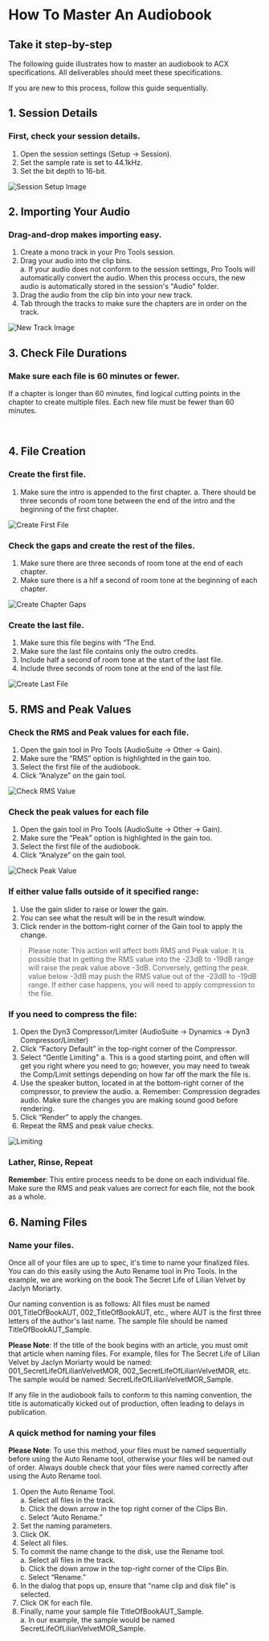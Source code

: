 # How To Master An Audiobook

## Take it step-by-step

The following guide illustrates how to master an audiobook to ACX specifications. All deliverables should meet these specifications. 

If you are new to this process, follow this guide sequentially. 

## 1. Session Details 

### First, check your session details. 
 1. Open the session settings (Setup -> Session).
 2. Set the sample rate is set to 44.1kHz. 
 3. Set the bit depth to 16-bit. 


![Session Setup Image](https://github.com/B-Mags/How-To-Docs/blob/main/assets/SessionSetup.png)

## 2. Importing Your Audio

### Drag-and-drop makes importing easy. 
1. Create a mono track in your Pro Tools session.
2. Drag your audio into the clip bins.  
    a. If your audio does not conform to the session settings, Pro Tools will automatically convert the audio. When this process occurs, the new audio is automatically stored in the session's "Audio" folder. 
3. Drag the audio from the clip bin into your new track. 
4. Tab through the tracks to make sure the chapters are in order on the track.

![New Track Image](https://github.com/B-Mags/How-To-Docs/blob/main/assets/NewTrack.png)

## 3. Check File Durations

### Make sure each file is 60 minutes or fewer. 

If a chapter is longer than 60 minutes, find logical cutting points in the chapter to create multiple files. Each new file must be fewer than 60 minutes. 

<br />

## 4. File Creation

### Create the first file. 

1. Make sure the intro is appended to the first chapter.
   a. There should be three seconds of room tone between the end of the intro and the beginning of the first chapter.

![Create First File](https://github.com/B-Mags/How-To-Docs/blob/main/assets/FirstFile.png)

### Check the gaps and create the rest of the files. 

1. Make sure there are three seconds of room tone at the end of each chapter.
2. Make sure there is a hlf a second of room tone at the beginning of each chapter. 

![Create Chapter Gaps](https://github.com/B-Mags/How-To-Docs/blob/main/assets/ChapterGaps.png)

### Create the last file. 

1. Make sure this file begins with “The End.
2. Make sure the last file contains only the outro credits.
3. Include half a second of room tone at the start of the last file.
4. Include three seconds of room tone at the end of the last file.  

![Create Last File](https://github.com/B-Mags/How-To-Docs/blob/main/assets/LastFile.png)

## 5. RMS and Peak Values

### Check the RMS and Peak values for each file.

1. Open the gain tool in Pro Tools (AudioSuite → Other → Gain).
2. Make sure the “RMS” option is highlighted in the gain too.
3. Select the first file of the audiobook.
4. Click “Analyze” on the gain tool.
 
![Check RMS Value](https://github.com/B-Mags/How-To-Docs/blob/main/assets/RMSvalue.png)  

### Check the peak values for each file 

1. Open the gain tool in Pro Tools (AudioSuite → Other → Gain).
2. Make sure the “Peak” option is highlighted in the gain too.
3. Select the first file of the audiobook.
4. Click “Analyze” on the gain tool. 

![Check Peak Value](https://github.com/B-Mags/How-To-Docs/blob/main/assets/PeakValue.png)  

### If either value falls outside of it specified range: 

1. Use the gain slider to raise or lower the gain.
2. You can see what the result will be in the result window.
3. Click render in the bottom-right corner of the Gain tool to apply the change. 

> Please note: This action will affect both RMS and Peak value. It is possible that in getting the RMS value into the -23dB to -19dB range will raise the peak value above -3dB. Conversely, getting the peak value below -3dB may push the RMS value out of the -23dB to -19dB range. If either case happens, you will need to apply compression to the file.

### If you need to compress the file: 

1. Open the Dyn3 Compressor/Limiter (AudioSuite → Dynamics → Dyn3 Compressor/Limiter)
2. Click “Factory Default” in the top-right corner of the Compressor.
3. Select “Gentle Limiting"
   a. This is a good starting point, and often will get you right where you need to go; however, you may need to tweak the Comp/Limit settings depending on how far off the mark the file is.
4. Use the speaker button, located in at the bottom-right corner of the compressor, to preview the audio.
   a. Remember: Compression degrades audio. Make sure the changes you are making sound good before rendering.
5. Click “Render” to apply the changes.
6. Repeat the RMS and peak value checks.

![Limiting](https://github.com/B-Mags/How-To-Docs/blob/main/assets/Limiting.png)     

### Lather, Rinse, Repeat 

**Remember**: This entire process needs to be done on each individual file. Make sure the RMS and peak values are correct for each file, not the book as a whole. 

## 6. Naming Files 

### Name your files.

Once all of your files are up to spec, it's time to name your finalized files. You can do this easily using the Auto Rename tool in Pro Tools. In the example, we are working on the book The Secret Life of Lilian Velvet by Jaclyn Moriarty.

Our naming convention is as follows: All files must be named 001_TitleOfBookAUT, 002_TitleOfBookAUT, etc., where AUT is the first three letters of the author's last name. The sample file should be named TitleOfBookAUT_Sample. 

**Please Note**: If the title of the book begins with an article, you must omit that article when naming files. For example, files for The Secret Life of Lilian Velvet by Jaclyn Moriarty would be named: 001_SecretLifeOfLilianVelvetMOR, 002_SecretLifeOfLilianVelvetMOR, etc. The sample would be named: SecretLifeOfLilianVelvetMOR_Sample. 

If any file in the audiobook fails to conform to this naming convention, the title is automatically kicked out of production, often leading to delays in publication. 

### A quick method for naming your files  

**Please Note**: To use this method, your files must be named sequentially before using the Auto Rename tool, otherwise your files will be named out of order. Always double check that your files were named correctly after using the Auto Rename tool. 

1. Open the Auto Rename Tool.
    <br />a. Select all files in the track.
    <br />b. Click the down arrow in the top right corner of the Clips Bin.
    <br />c. Select “Auto Rename.”
2. Set the naming parameters.
3. Click OK.
4. Select all files.
5. To commit the name change to the disk, use the Rename tool.
    <br />a. Select all files in the track.
    <br />b. Click the down arrow in the top-right corner of the Clips Bin.
    <br />c. Select “Rename.”
6. In the dialog that pops up, ensure that “name clip and disk file” is selected.
7. Click OK for each file.
8. Finally, name your sample file TitleOfBookAUT_Sample.
    <br /> a. In our example, the sample would be named SecretLifeOfLilianVelvetMOR_Sample.



